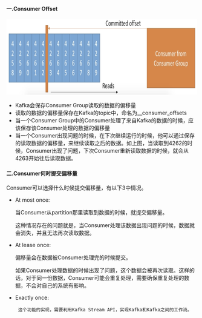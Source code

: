 #### 一.Consumer Offset

<img src="./images/6.consumer_offset.png" height="200px" />

- Kafka会保存Consumer Group读取的数据的偏移量
- 读取的数据的偏移量保存在Kafka的topic中，命名为__consumer_offsets
- 当一个Consumer Group中的Consumer处理了来自Kafka的数据的时候，应该保存该Consumer处理的数据的偏移量
- 当一个Consumer出现问题的时候，在下次继续运行的时候，他可以通过保存的读取数据的偏移量，来继续读取之后的数据。如上图，当读取到4262的时候，Consumer出现了问题，下次Consumer重新读取数据的时候，就会从4263开始往后读取数据。

#### 二.Consumer何时提交偏移量

Consumer可以选择什么时候提交偏移量，有以下3中情况。

- At most once:

  当Consumer从partition那里读取到数据的时候，就提交偏移量。

  这种情况存在的问题就是，当Consumer处理该数据出现问题的时候，数据就会消失，并且无法再次读取数据。

- At lease once:

  偏移量会在数据被Consumer处理完的时候提交。

  如果Consumer处理数据的时候出现了问题，这个数据会被再次读取。这样的话，对于同一份数据，Consumer可能会重复处理，需要确保重复处理的数据，不会对自己的系统有影响。

- Exactly once:

       这个功能的实现，需要利用Kafka Stream API，实现Kafka和Kafka之间的工作流。